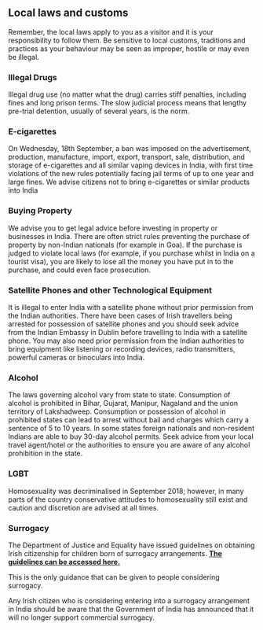 ## Local laws and customs

Remember, the local laws apply to you as a visitor and it is your responsibility to follow them. Be sensitive to local customs, traditions and practices as your behaviour may be seen as improper, hostile or may even be illegal.

### **Illegal Drugs**

Illegal drug use (no matter what the drug) carries stiff penalties, including fines and long prison terms. The slow judicial process means that lengthy pre-trial detention, usually of several years, is the norm.

### **E-cigarettes**

On Wednesday, 18th September, a ban was imposed on the advertisement, production, manufacture, import, export, transport, sale, distribution, and storage of e-cigarettes and all similar vaping devices in India, with first time violations of the new rules potentially facing jail terms of up to one year and large fines. We advise citizens not to bring e-cigarettes or similar products into India

### **Buying Property**

We advise you to get legal advice before investing in property or businesses in India. There are often strict rules preventing the purchase of property by non-Indian nationals (for example in Goa). If the purchase is judged to violate local laws (for example, if you purchase whilst in India on a tourist visa), you are likely to lose all the money you have put in to the purchase, and could even face prosecution.

### **Satellite Phones and other Technological Equipment**

It is illegal to enter India with a satellite phone without prior permission from the Indian authorities. There have been cases of Irish travellers being arrested for possession of satellite phones and you should seek advice from the Indian Embassy in Dublin before travelling to India with a satellite phone. You may also need prior permission from the Indian authorities to bring equipment like listening or recording devices, radio transmitters, powerful cameras or binoculars into India.

### **Alcohol**

The laws governing alcohol vary from state to state. Consumption of alcohol is prohibited in Bihar, Gujarat, Manipur, Nagaland and the union territory of Lakshadweep. Consumption or possession of alcohol in prohibited states can lead to arrest without bail and charges which carry a sentence of 5 to 10 years. In some states foreign nationals and non-resident Indians are able to buy 30-day alcohol permits. Seek advice from your local travel agent/hotel or the authorities to ensure you are aware of any alcohol prohibition in the state.

### **LGBT**

Homosexuality was decriminalised in September 2018; however, in many parts of the country conservative attitudes to homosexuality still exist and caution and discretion are advised at all times.

### **Surrogacy**

The Department of Justice and Equality have issued guidelines on obtaining Irish citizenship for children born of surrogacy arrangements. [**The guidelines can be accessed here.**](http://www.justice.ie/en/JELR/Pages/PR12000035)

This is the only guidance that can be given to people considering surrogacy.

Any Irish citizen who is considering entering into a surrogacy arrangement in India should be aware that the Government of India has announced that it will no longer support commercial surrogacy.